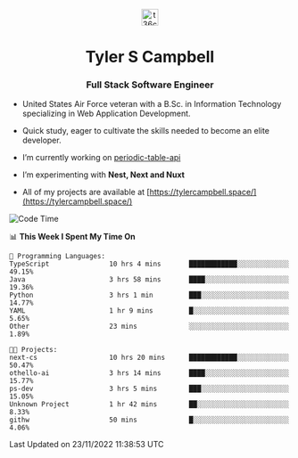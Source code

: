 <p align="center">
<a href="https://www.linkedin.com/in/t36campbell" target="blank"><img align="center" src="https://ik.imagekit.io/t36campbell/Portfolio/linkedin.png.original_m8bbGgPh6.png" alt="t36campbell" height="30" width="30" /></a>
</p>
<h1 align="center">Tyler S Campbell</h1>
<h3 align="center">Full Stack Software Engineer</h3>

* United States Air Force veteran with a B.Sc. in Information Technology specializing in Web Application Development. 

* Quick study, eager to cultivate the skills needed to become an elite developer.

* I’m currently working on [periodic-table-api](https://github.com/t36campbell/periodic-table-api)

* I’m experimenting with **Nest, Next and Nuxt**

* All of my projects are available at [https://tylercampbell.space/](https://tylercampbell.space/)

<!--START_SECTION:waka-->
![Code Time](http://img.shields.io/badge/Code%20Time-2%2C010%20hrs%2013%20mins-blue)

📊 **This Week I Spent My Time On** 

```text
💬 Programming Languages: 
TypeScript               10 hrs 4 mins       ████████████░░░░░░░░░░░░░   49.15% 
Java                     3 hrs 58 mins       ████░░░░░░░░░░░░░░░░░░░░░   19.36% 
Python                   3 hrs 1 min         ███░░░░░░░░░░░░░░░░░░░░░░   14.77% 
YAML                     1 hr 9 mins         █░░░░░░░░░░░░░░░░░░░░░░░░   5.65% 
Other                    23 mins             ░░░░░░░░░░░░░░░░░░░░░░░░░   1.89%

🐱‍💻 Projects: 
next-cs                  10 hrs 20 mins      ████████████░░░░░░░░░░░░░   50.47% 
othello-ai               3 hrs 14 mins       ████░░░░░░░░░░░░░░░░░░░░░   15.77% 
ps-dev                   3 hrs 5 mins        ███░░░░░░░░░░░░░░░░░░░░░░   15.05% 
Unknown Project          1 hr 42 mins        ██░░░░░░░░░░░░░░░░░░░░░░░   8.33% 
githw                    50 mins             █░░░░░░░░░░░░░░░░░░░░░░░░   4.06%

```


 Last Updated on 23/11/2022 11:38:53 UTC
<!--END_SECTION:waka-->
